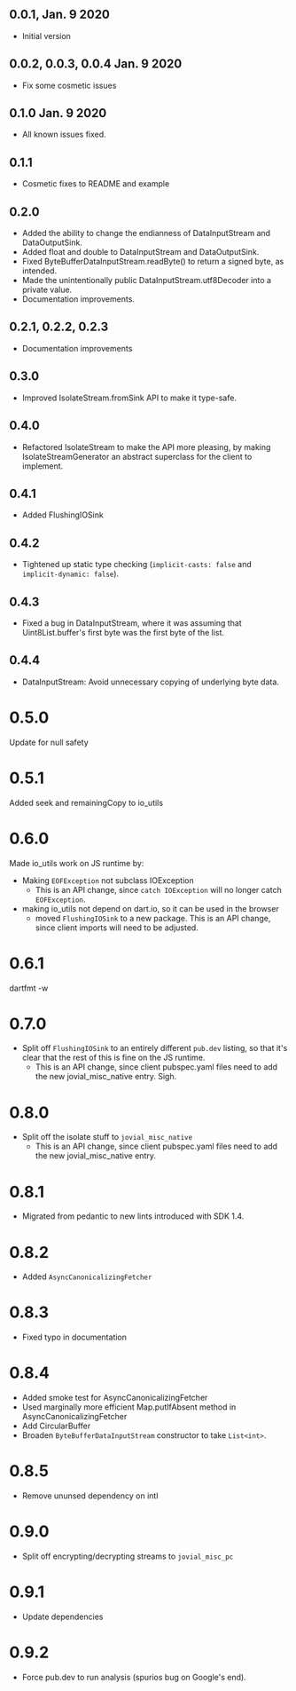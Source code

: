 ## 0.0.1, Jan. 9 2020

- Initial version

## 0.0.2, 0.0.3, 0.0.4 Jan. 9 2020

- Fix some cosmetic issues

## 0.1.0 Jan. 9 2020

- All known issues fixed.

## 0.1.1

- Cosmetic fixes to README and example

## 0.2.0

- Added the ability to change the endianness of DataInputStream
  and DataOutputSink.
- Added float and double to DataInputStream and DataOutputSink.
- Fixed ByteBufferDataInputStream.readByte() to return a signed
  byte, as intended.
- Made the unintentionally public DataInputStream.utf8Decoder
  into a private value.
- Documentation improvements.

## 0.2.1, 0.2.2, 0.2.3

- Documentation improvements

## 0.3.0

- Improved IsolateStream.fromSink API to make it type-safe.

## 0.4.0

- Refactored IsolateStream to make the API more pleasing, by making
  IsolateStreamGenerator<T> an abstract superclass for the client to
  implement.

## 0.4.1

- Added FlushingIOSink

## 0.4.2

- Tightened up static type checking (`implicit-casts: false` and
  `implicit-dynamic: false`).

## 0.4.3

- Fixed a bug in DataInputStream, where it was assuming that
  Uint8List.buffer's first byte was the first byte of the list.

## 0.4.4

- DataInputStream:  Avoid unnecessary copying of underlying byte data.

# 0.5.0

Update for null safety

# 0.5.1

Added seek and remainingCopy to io_utils

# 0.6.0

Made io_utils work on JS runtime by:
- Making `EOFException` not subclass IOException
  - This is an API change, since `catch IOException` will no longer catch `EOFException`.
- making io_utils not depend on dart.io, so it can be used in the browser
  - moved `FlushingIOSink` to a new package.  This is an API change,
    since client imports will need to be adjusted.

# 0.6.1
dartfmt -w

# 0.7.0
- Split off `FlushingIOSink` to an entirely different `pub.dev` listing, so that it's
  clear that the rest of this is fine on the JS runtime.
  - This is an API change, since client pubspec.yaml files need to add the new
    jovial_misc_native entry.  Sigh.

# 0.8.0
- Split off the isolate stuff to `jovial_misc_native`
  - This is an API change, since client pubspec.yaml files need to add the new
    jovial_misc_native entry.

# 0.8.1
- Migrated from pedantic to new lints introduced with SDK 1.4.

# 0.8.2
- Added `AsyncCanonicalizingFetcher`

# 0.8.3
- Fixed typo in documentation

# 0.8.4
- Added smoke test for AsyncCanonicalizingFetcher
- Used marginally more efficient Map.putIfAbsent method in AsyncCanonicalizingFetcher
- Add CircularBuffer
- Broaden `ByteBufferDataInputStream` constructor to take `List<int>`.

# 0.8.5
- Remove ununsed dependency on intl

# 0.9.0
- Split off encrypting/decrypting streams to `jovial_misc_pc`

# 0.9.1
- Update dependencies

# 0.9.2
- Force pub.dev to run analysis (spurios bug on Google's end).
